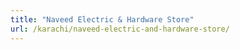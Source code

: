 ```yaml
---
title: "Naveed Electric & Hardware Store"
url: /karachi/naveed-electric-and-hardware-store/
---
```

